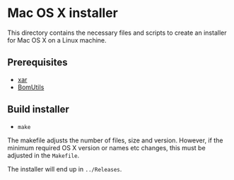 # Mac OS X installer

This directory contains the necessary files and scripts to create an installer for Mac OS X
on a Linux machine.

## Prerequisites

- [xar](https://github.com/mackyle/xar)
- [BomUtils](https://github.com/hogliux/bomutils)

## Build installer

- `make`

The makefile adjusts the number of files, size and version. However, if the minimum required OS X
version or names etc changes, this must be adjusted in the `Makefile`.

The installer will end up in `../Releases`.